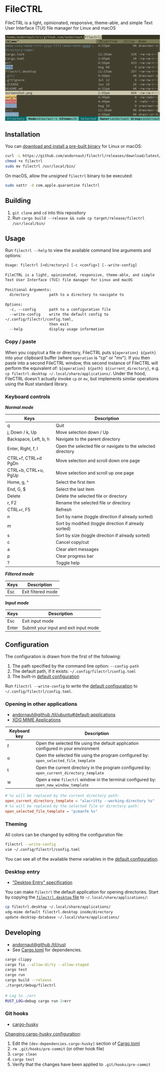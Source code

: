 # FileCTRL

FileCTRL is a light, opinionated, responsive, theme-able, and simple Text User Interface (TUI) file manager for Linux and macOS

![image](./screenshot.png)

## Installation

You can [download and install a pre-built binary](https://github.com/andornaut/filectrl/releases) for Linux or macOS:

```bash
curl -L https://github.com/andornaut/filectrl/releases/download/latest/filectrl-linux -o filectrl
chmod +x filectrl
sudo mv filectrl /usr/local/bin/
```

On macOS, allow the _unsigned_ `filectrl` binary to be executed:

```bash
sudo xattr -d com.apple.quarantine filectrl
```

## Building

1. `git clone` and `cd` into this repository
1. Run ```cargo build --release && sudo cp target/release/filectrl /usr/local/bin/```

## Usage

Run `filectrl --help` to view the available command line arguments and options:

```text
Usage: filectrl [<directory>] [-c <config>] [--write-config]

FileCTRL is a light, opinionated, responsive, theme-able, and simple
Text User Interface (TUI) file manager for Linux and macOS

Positional Arguments:
  directory         path to a directory to navigate to

Options:
  -c, --config      path to a configuration file
  --write-config    write the default config to ~/.config/filectrl/config.toml,
                    then exit
  --help            display usage information
```

### Copy / paste

When you copy/cut a file or directory, FileCTRL puts `${operation} ${path}` into your clipboard buffer
(where `operation` is "cp" or "mv").
If you then paste into a second FileCTRL window, this second instance of FileCTRL will perform the equivalent of:
`${operation} ${path} ${current_directory}`, e.g. `cp filectrl.desktop ~/.local/share/applications/`.
Under the hood, FileCTRL doesn't actually invoke `cp` or `mv`, but implements similar operations using the Rust standard library.

### Keyboard controls

_**Normal mode**_

Keys | Description
--- | ---
q | Quit
j, Down / k, Up | Move selection down / Up
Backspace, Left, b, h | Navigate to the parent directory
Enter, Right, f, l | Open the selected file or navigate to the selected directory
CTRL+f, CTRL+d PgDn | Move selection and scroll down one page
CTRL+b, CTRL+u, PgUp | Move selection and scroll up one page
Home, g, ^ | Select the first item
End, G, $ | Select the last item
Delete | Delete the selected file or directory
r, F2 | Rename the selected file or directory
CTRL+r, F5 | Refresh
n | Sort by name (toggle direction if already sorted)
m | Sort by modified (toggle direction if already sorted)
s | Sort by size (toggle direction if already sorted)
c | Cancel copy/cut
a | Clear alert messages
p | Clear progress bar
? | Toggle help

_**Filtered mode**_

Keys | Description
--- | ---
Esc | Exit filtered mode

_**Input mode**_

Keys | Description
--- | ---
Esc | Exit input mode
Enter | Submit your input and exit input mode

## Configuration

The configuration is drawn from the first of the following:

1. The path specified by the command line option: `--config-path`
1. The default path, if it exists: `~/.config/filectrl/config.toml`
1. The built-in [default configuration](./src/app/default_config.rs)

Run `filectrl --write-config` to write the [default configuration](./src/app/default_config.rs) to `~/.config/filectrl/config.toml`.

### Opening in other applications

- [andornaut@github /til/ubuntu#default-applications](https://github.com/andornaut/til/blob/master/docs/ubuntu.md#default-applications)
- [XDG MIME Applications](https://wiki.archlinux.org/title/XDG_MIME_Applications)

Keyboard key | Description
--- | ---
f | Open the selected file using the default application configured in your environment
o | Open the selected file using the program configured by: `open_selected_file_template`
t | Open the current directory in the program configured by: `open_current_directory_template`
w | Open a new `filectrl` window in the terminal configured by: `open_new_window_template`

```toml
# %s will be replaced by the current directory path:
open_current_directory_template = "alacritty --working-directory %s"
# %s will be replaced by the selected file or directory path:
open_selected_file_template = "pcmanfm %s"
```

### Theming

All colors can be changed by editing the configuration file:

```bash
filectrl --write-config
vim ~/.config/filectrl/config.toml
```

You can see all of the available theme variables in the [default configuration](./src/app/default_config.rs).

### Desktop entry

- ["Desktop Entry" specification](https://specifications.freedesktop.org/desktop-entry-spec/desktop-entry-spec-latest.html)

You can make `filectrl` the default application for opening directories. Start by copying the [`filectrl.desktop` file](./filectrl.desktop) to `~/.local/share/applications/`:

```bash
cp filectrl.desktop ~/.local/share/applications/
xdg-mime default filectrl.desktop inode/directory
update-desktop-database ~/.local/share/applications/
```

## Developing

- [andornaut@github /til/rust](https://github.com/andornaut/til/blob/master/docs/rust.md)
- See [Cargo.toml](./Cargo.toml) for dependencies.

```bash
cargo clippy
cargo fix --allow-dirty --allow-staged
cargo test
cargo run
cargo build --release
./target/debug/filectrl

# Log to ./err
RUST_LOG=debug cargo run 2>err
```

### Git hooks

- [cargo-husky](https://github.com/rhysd/cargo-husky)

[Changing cargo-husky configuration](https://github.com/rhysd/cargo-husky/issues/30):

1. Edit the `[dev-dependencies.cargo-husky]` section of [Cargo.toml](./Cargo.toml)
1. `rm .git/hooks/pre-commit` (or other hook file)
1. `cargo clean`
1. `cargo test`
1. Verify that the changes have been applied to `.git/hooks/pre-commit`
